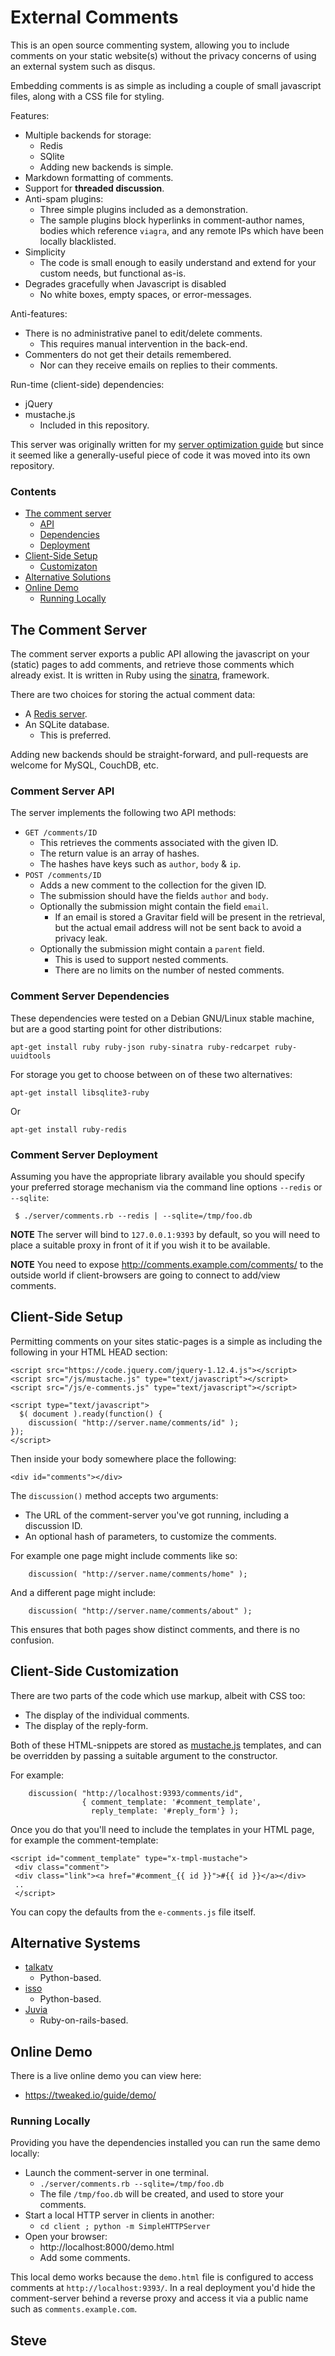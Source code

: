External Comments
=================

This is an open source commenting system, allowing you to include
comments on your static website(s) without the privacy concerns of
using an external system such as disqus.

Embedding comments is as simple as including a couple of small javascript
files, along with a CSS file for styling.

Features:

* Multiple backends for storage:
   * Redis
   * SQlite
   * Adding new backends is simple.
* Markdown formatting of comments.
* Support for __threaded discussion__.
* Anti-spam plugins:
   * Three simple plugins included as a demonstration.
   * The sample plugins block hyperlinks in comment-author names, bodies which reference `viagra`, and any remote IPs which have been locally blacklisted.
* Simplicity
   * The code is small enough to easily understand and extend for your custom needs, but functional as-is.
* Degrades gracefully when Javascript is disabled
   * No white boxes, empty spaces, or error-messages.

Anti-features:

* There is no administrative panel to edit/delete comments.
   * This requires manual intervention in the back-end.
* Commenters do not get their details remembered.
   * Nor can they receive emails on replies to their comments.

Run-time (client-side) dependencies:

* jQuery
* mustache.js
    * Included in this repository.

This server was originally written for my [server optimization guide](https://tweaked.io/) but since it seemed like a generally-useful piece of code it was moved into its own repository.

### Contents

* [The comment server](#the-comment-server)
    * [API](#comment-server-api)
    * [Dependencies](#comment-server-dependencies)
    * [Deployment](#comment-server-deployment)
* [Client-Side Setup](#client-side-setup)
    * [Customizaton](#client-side-customization)
* [Alternative Solutions](#alternative-systems)
* [Online Demo](#online-demo)
    * [Running Locally](#local-demo)


## The Comment Server

The comment server exports a public API allowing the javascript on your
(static) pages to add comments, and retrieve those comments which already
exist.  It is written in Ruby using the [sinatra](http://www.sinatrarb.com/),
framework.

There are two choices for storing the actual comment data:

* A [Redis server](http://redis.io/).
* An SQLite database.
    * This is preferred.

Adding new backends should be straight-forward, and pull-requests are
welcome for MySQL, CouchDB, etc.


### Comment Server API

The server implements the following two API methods:

* `GET /comments/ID`
   * This retrieves the comments associated with the given ID.
   * The return value is an array of hashes.
   * The hashes have keys such as  `author`, `body` & `ip`.
* `POST /comments/ID`
   * Adds a new comment to the collection for the given ID.
   * The submission should have the fields `author` and `body`.
   * Optionally the submission might contain the field `email`.
       * If an email is stored a Gravitar field will be present in the retrieval, but the actual email address will not be sent back to avoid a privacy leak.
   * Optionally the submission might contain a `parent` field.
       * This is used to support nested comments.
       * There are no limits on the number of nested comments.


### Comment Server Dependencies

These dependencies were tested on a Debian GNU/Linux stable machine,
but are a good starting point for other distributions:

    apt-get install ruby ruby-json ruby-sinatra ruby-redcarpet ruby-uuidtools

For storage you get to choose between on of these two alternatives:

    apt-get install libsqlite3-ruby

Or

    apt-get install ruby-redis


### Comment Server Deployment

Assuming you have the appropriate library available you should specify
your preferred storage mechanism via the command line options
`--redis` or `--sqlite`:

     $ ./server/comments.rb --redis | --sqlite=/tmp/foo.db

**NOTE** The server will bind to `127.0.0.1:9393` by default, so you
will need to place a suitable proxy in front of it if you wish it to
be available.

**NOTE** You need to expose http://comments.example.com/comments/ to
the outside world if client-browsers are going to connect to add/view comments.


## Client-Side Setup

Permitting comments on your sites static-pages is a simple as including the
following in your HTML HEAD section:

    <script src="https://code.jquery.com/jquery-1.12.4.js"></script>
    <script src="/js/mustache.js" type="text/javascript"></script>
    <script src="/js/e-comments.js" type="text/javascript"></script>

    <script type="text/javascript">
      $( document ).ready(function() {
        discussion( "http://server.name/comments/id" );
    });
    </script>

Then inside your body somewhere place the following:

    <div id="comments"></div>

The `discussion()` method accepts two arguments:

* The URL of the comment-server you've got running, including a discussion ID.
* An optional hash of parameters, to customize the comments.

For example one page might include comments like so:

        discussion( "http://server.name/comments/home" );

And a different page might include:

        discussion( "http://server.name/comments/about" );

This ensures that both pages show distinct comments, and there is no confusion.



## Client-Side Customization

There are two parts of the code which use markup, albeit with CSS
too:

* The display of the individual comments.
* The display of the reply-form.

Both of these HTML-snippets are stored as [mustache.js](https://github.com/janl/mustache.js) templates, and can be overridden by passing a suitable argument to the constructor.

For example:

        discussion( "http://localhost:9393/comments/id",
                    { comment_template: '#comment_template',
                      reply_template: '#reply_form'} );

Once you do that you'll need to include the templates in your HTML
page, for example the comment-template:

    <script id="comment_template" type="x-tmpl-mustache">
     <div class="comment">
     <div class="link"><a href="#comment_{{ id }}">#{{ id }}</a></div>
     ..
     </script>

You can copy the defaults from the `e-comments.js` file itself.


## Alternative Systems


* [talkatv](https://github.com/talkatv/talkatv)
    * Python-based.
* [isso](https://github.com/posativ/isso/)
    * Python-based.
* [Juvia](https://github.com/phusion/juvia)
    * Ruby-on-rails-based.


## Online Demo

There is a live online demo you can view here:

* https://tweaked.io/guide/demo/

### Running Locally

Providing you have the dependencies installed you can run the same
demo locally:

* Launch the comment-server in one terminal.
     * `./server/comments.rb --sqlite=/tmp/foo.db`
     * The file `/tmp/foo.db` will be created, and used to store your comments.
* Start a local HTTP server in clients in another:
     * `cd client ; python -m SimpleHTTPServer`
* Open your browser:
     * http://localhost:8000/demo.html
     * Add some comments.

This local demo works because the `demo.html` file is configured to access
comments at `http://localhost:9393/`.  In a real deployment you'd hide
the comment-server behind a reverse proxy and access it via a public
name such as `comments.example.com`.


Steve
--
